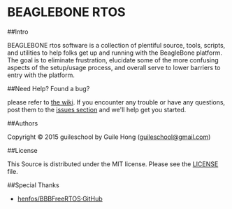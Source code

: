 BEAGLEBONE RTOS
===

##Intro

BEAGLEBONE rtos software is a collection of plentiful source, tools, scripts, and utilities to help folks get up and running with the BeagleBone platform. The goal is to eliminate frustration, elucidate some of the more confusing aspects of the setup/usage process, and overall serve to lower barriers to entry with the platform.


##Need Help? Found a bug?

please refer to [the wiki](https://github.com/guileschool/BBB-rtos/wiki). If you encounter any trouble or have any questions, post them to the [issues section](https://github.com/guileschool/BBB-rtos/issues) and we'll help get you started.

##Authors

Copyright © 2015 guileschool by Guile Hong (guileschool@gmail.com)

##License

This Source is distributed under the MIT license. Please see the [LICENSE](https://github.com/guileschool/BBB-rtos/blob/master/LICENSE) file.

##Special Thanks
- [henfos/BBBFreeRTOS·GitHub](https://github.com/henfos/BBBFreeRTOS)
